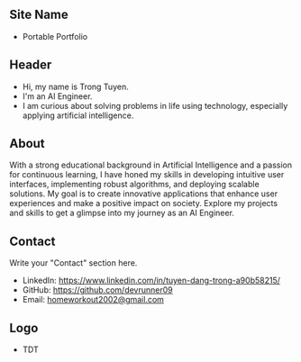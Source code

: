 ## Site Name
- Portable Portfolio

## Header
- Hi, my name is Trong Tuyen. 
- I'm an AI Engineer.
- I am curious about solving problems in life using technology, especially applying artificial intelligence.

## About
With a strong educational background in Artificial Intelligence and a passion for continuous learning, I have honed my skills in developing intuitive user interfaces, implementing robust algorithms, and deploying scalable solutions. My goal is to create innovative applications that enhance user experiences and make a positive impact on society. Explore my projects and skills to get a glimpse into my journey as an AI Engineer.

## Contact
Write your "Contact" section here.
- LinkedIn: https://www.linkedin.com/in/tuyen-dang-trong-a90b58215/
- GitHub: https://github.com/devrunner09
- Email: homeworkout2002@gmail.com

## Logo
- TDT